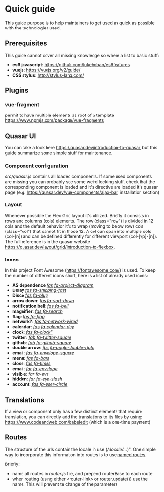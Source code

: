 # Quick guide
This guide purpose is to help maintainers to get used as quick as possible with the technologies used.

## Prerequisites
This guide cannot cover all missing knowledge so where a list to basic stuff:
* **es6 javascript**: https://github.com/lukehoban/es6features
* **vuejs**: https://vuejs.org/v2/guide/
* **CSS stylus**: http://stylus-lang.com/

## Plugins
### vue-fragment
permit to have multiple elements as root of a template
https://www.npmjs.com/package/vue-fragments

## Quasar UI
You can take a look here https://quasar.dev/introduction-to-quasar, but this
guide summarize some simple stuff for maintenance.

### Component configuration

*src/quasar.js* contains all loaded components. If some used components are missing you can probably see some weird locking stuff.
check that the corresponding component is loaded and it's directive are loaded it's quasar page (e.g. https://quasar.dev/vue-components/ajax-bar, installation section)

### Layout
Whenever possible the Flex Grid layout it's utilized. Briefly it consists in
rows and columns (cols) elements. The row (class="row") is divided in 12 cols and the default behavior
it's to wrap (moving to below row) cols (class="col") that cannot fit in those 12.
A col can span into multiple cols (col-\[n\]) and can be defined differently for different
viewport (col-\[vp\]-\[n\]).
The full reference is in the quasar website https://quasar.dev/layout/grid/introduction-to-flexbox.

### Icons
In this project Font Awesome (https://fontawesome.com/) is used.
To keep the number of different icons short, here is a list of already used icons:
* **AS dependence** [*fas fa-project-diagram*](https://fontawesome.com/icons/project-diagram?style=solid)
* **Delay** [*fas fa-shipping-fast*](https://fontawesome.com/icons/shipping-fast?style=solid)
* **Disco** [*fas fa-plug*](https://fontawesome.com/icons/plug?style=solid)
* **arrow down**: [*fas fa-sort-down*](https://fontawesome.com/icons/sort-down?style=solid)
* **notification bell**: [*fas fa-bell*](https://fontawesome.com/icons/bell?style=solid)
* **magnifier**: [*fas fa-search*](https://fontawesome.com/icons/search?style=solid)
* **flag**: [*fas fa-flag*](https://fontawesome.com/icons/flag?style=solid)
* **network?**: [*fas fa-network-wired*](https://fontawesome.com/icons/network-wired?style=solid)
* **calendar**: [*fas fa-calendar-day*](https://fontawesome.com/icons/calendar-day?style=solid)
* **clock**: [*fas fa-clock"*](https://fontawesome.com/icons/clock?style=solid)
* **twitter**: [*fab fa-twitter-square*](https://fontawesome.com/icons/twitter-square?style=brands)
* **github**: [*fab fa-github-square*](https://fontawesome.com/icons/github-square?style=brands)
* **double arrow**: [*fas fa-angle-double-right*](https://fontawesome.com/icons/angle-double-right?style=solid)
* **email**: [*fas fa-envelope-square*](https://fontawesome.com/icons/envelope-square?style=solid)
* **menu**: [*fas fa-bars*](https://fontawesome.com/icons/bars?style=solid)
* **close**: [*fas fa-times*](https://fontawesome.com/icons/times?style=solid)
* **email**: [*far fa-envelope*](https://fontawesome.com/icons/envelope?style=regular)
* **visible**: [*far fa-eye*](https://fontawesome.com/icons/eye?style=regular)
* **hidden**: [*far fa-eye-slash*](https://fontawesome.com/icons/eye-slash?style=regular)
* **account**: [*fas fa-user-circle*](https://fontawesome.com/icons/user-circle?style=solid)

## Translations
If a view or component only has a few distinct elements that require translation, you can directly add the translations to its files by using: https://www.codeandweb.com/babeledit (which is a one-time payment)

## Routes
The structure of the urls contain the locale in use (*/:locale/...*)".
One simple way to incorporate this information into routes is to use [named routes](https://router.vuejs.org/guide/essentials/named-routes.html).

Briefly:
* name all routes in *router.js* file, and prepend routerBase to each route
* when routing (using either \<router-link\> or router.update()) use the name. This will prevent te change of the parameters
